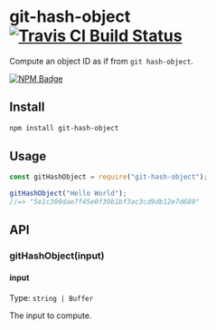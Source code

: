 # git-hash-object [![Travis CI Build Status](https://img.shields.io/travis/com/Richienb/git-hash-object/master.svg?style=for-the-badge)](https://travis-ci.com/Richienb/git-hash-object)

Compute an object ID as if from `git hash-object`.

[![NPM Badge](https://nodei.co/npm/git-hash-object.png)](https://npmjs.com/package/git-hash-object)

## Install

```sh
npm install git-hash-object
```

## Usage

```js
const gitHashObject = require("git-hash-object");

gitHashObject("Hello World");
//=> "5e1c309dae7f45e0f39b1bf3ac3cd9db12e7d689"
```

## API

### gitHashObject(input)

#### input

Type: `string | Buffer`

The input to compute.
